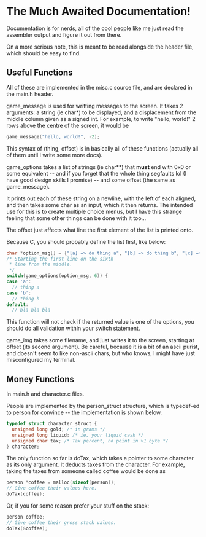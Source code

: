 # The Much Awaited Documentation!
Documentation is for nerds, all of the cool people like me just read the assembler output and figure it out from there.

On a more serious note, this is meant to be read alongside the header file, which should be easy to find.

## Useful Functions
All of these are implemented in the misc.c source file, and are declared in the main.h header.


game\_message is used for writting messages to the screen. It takes 2 arguments: a string (ie char\*) to be displayed, and a displacement from the middle column given as a signed int. For example, to write "hello, world!" 2 rows above the centre of the screen, it would be
``` c
game_message("hello, world!", -2);
```
This syntax of (thing, offset) is in basically all of these functions (actually all of them until I write some more docs).


game\_options takes a list of strings (ie char\*\*) that **must** end with 0x0 or some equivalent -- and if you forget that the whole thing segfaults lol (I have good design skills I promise) -- and some offset (the same as game\_message).

It prints out each of these string on a newline, with the left of each aligned, and then takes some char as an input, which it then returns. The intended use for this is to create multiple choice menus, but I have this strange feeling that some other things can be done with it too...

The offset just affects what line the first element of the list is printed onto.

Because C, you should probably define the list first, like below:
``` c
char *option_msg[] = {"[a] => do thing a", "[b] => do thing b", "[c] => you get the idea", 0x0}
/* Starting the first line on the sixth
 * line from the middle.
 */
switch(game_options(option_msg, 6)) {
case 'a':
  // thing a
case 'b':
  // thing b
default:
  // bla bla bla
```
This function will not check if the returned value is one of the options, you should do all validation within your switch statement.


game\_img takes some filename, and just writes it to the screen, starting at offset (its second argument). Be careful, because it is a bit of an ascii purist, and doesn't seem to like non-ascii chars, but who knows, I might have just misconfigured my terminal.

## Money Functions
In main.h and character.c files.

People are implemented by the person_struct structure, which is typedef-ed to person for convince -- the implementation is shown below.
``` c
typedef struct character_struct {
  unsigned long gold; /* in grams */
  unsigned long liquid; /* ie, your liquid cash */
  unsigned char tax; /* Tax percent, no point in >1 byte */
} character;
```

The only function so far is doTax, which takes a pointer to some character as its only argument. It deducts taxes from the character. For example, taking the taxes from someone called coffee would be done as
``` c
person *coffee = malloc(sizeof(person));
// Give coffee their values here.
doTax(coffee);
```
Or, if you for some reason prefer your stuff on the stack:
``` c
person coffee;
// Give coffee their gross stack values.
doTax(&coffee);
```
